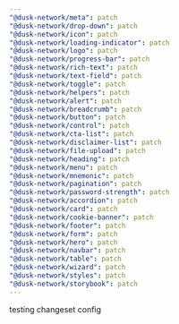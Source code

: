 ```yaml
---
"@dusk-network/meta": patch
"@dusk-network/drop-down": patch
"@dusk-network/icon": patch
"@dusk-network/loading-indicator": patch
"@dusk-network/logo": patch
"@dusk-network/progress-bar": patch
"@dusk-network/rich-text": patch
"@dusk-network/text-field": patch
"@dusk-network/toggle": patch
"@dusk-network/helpers": patch
"@dusk-network/alert": patch
"@dusk-network/breadcrumb": patch
"@dusk-network/button": patch
"@dusk-network/control": patch
"@dusk-network/cta-list": patch
"@dusk-network/disclaimer-list": patch
"@dusk-network/file-upload": patch
"@dusk-network/heading": patch
"@dusk-network/menu": patch
"@dusk-network/mnemonic": patch
"@dusk-network/pagination": patch
"@dusk-network/password-strength": patch
"@dusk-network/accordion": patch
"@dusk-network/card": patch
"@dusk-network/cookie-banner": patch
"@dusk-network/footer": patch
"@dusk-network/form": patch
"@dusk-network/hero": patch
"@dusk-network/navbar": patch
"@dusk-network/table": patch
"@dusk-network/wizard": patch
"@dusk-network/styles": patch
"@dusk-network/storybook": patch
---
```


testing changeset config
